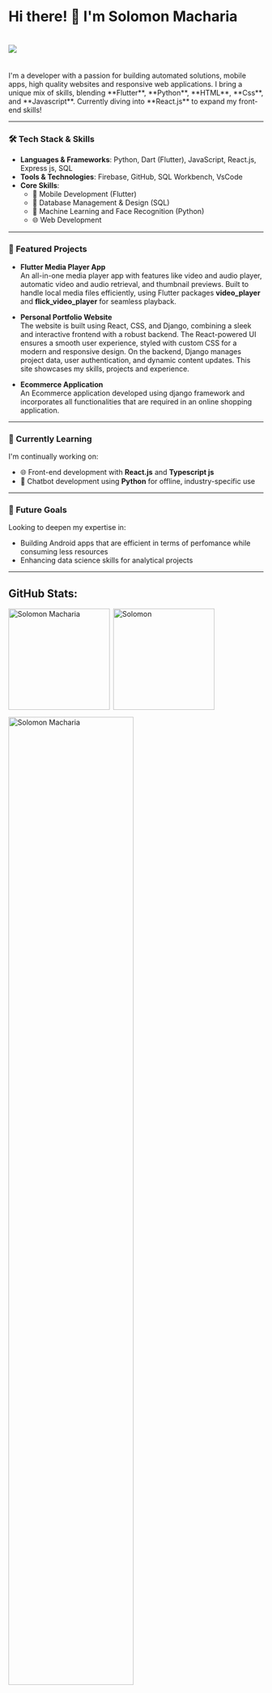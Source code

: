 # Hi there! 👋 I'm Solomon Macharia
<h1>
  <a href="https://git.io/typing-svg">
    <img src="https://readme-typing-svg.herokuapp.com/?lines=Welcome+To+My+Profile&size=30">
  </a>
</h1>
<br />
I'm a developer with a passion for building automated solutions, mobile apps, high quality websites and responsive web applications. I bring a unique mix of skills, blending **Flutter**, **Python**, **HTML**, **Css**, and **Javascript**. Currently diving into **React.js** to expand my front-end skills!

---

### 🛠️ Tech Stack & Skills

- **Languages & Frameworks**: Python, Dart (Flutter), JavaScript, React.js, Express js, SQL
- **Tools & Technologies**: Firebase, GitHub, SQL Workbench, VsCode
- **Core Skills**:
  - 📱 Mobile Development (Flutter)
  - 🎨 Database Management & Design (SQL)
  - 🤖 Machine Learning and Face Recognition (Python)
  - 🌐 Web Development 

---

### 📌 Featured Projects

- **Flutter Media Player App**  
  An all-in-one media player app with features like video and audio player, automatic video and audio retrieval, and thumbnail previews. Built to handle local media files efficiently, using Flutter packages **video_player** and **flick_video_player** for seamless playback.

- **Personal Portfolio Website**  
The website is built using React, CSS, and Django, combining a sleek and interactive frontend with a robust backend. The React-powered UI ensures a smooth user experience, styled with custom CSS for a modern and responsive design. On the backend, Django manages project data, user authentication, and dynamic content updates. This site showcases my skills, projects and experience.

- **Ecommerce Application**  
  An Ecommerce application developed using django framework and incorporates all functionalities that are required in an online shopping application.

---

### 🚀 Currently Learning

I'm continually working on:
- 🌐 Front-end development with **React.js** and **Typescript js**
- 🤖 Chatbot development using **Python** for offline, industry-specific use

---

### 🌟 Future Goals

Looking to deepen my expertise in:
- Building Android apps that are efficient in terms of perfomance while consuming less resources
- Enhancing data science skills for analytical projects

---
## GitHub Stats:

<p><img align="left" height="200px" src="https://github-readme-stats.vercel.app/api/top-langs?username=solomon-mash&show_icons=true&locale=en&layout=compact" alt="Solomon Macharia" /></p>

<p>&nbsp;<img align="center" height="200px" src="https://github-readme-stats.vercel.app/api?username=solomon-mash&show_icons=true&locale=en" alt=Solomon Macharia" /></p>

<p><img align="center" src="https://github-readme-streak-stats-nine-sable.vercel.app/?user=solomon-mash&" alt="Solomon Macharia" width="70%"/></p>

---
### 🤝 Let’s Connect!
- [Linkedin](https://www.linkedin.com/in/solomon-macharia-9a7481270/)  
- Open to collaborations on mobile app development, web development and data science projects. Feel free to reach out!

---

Thank you for visiting my GitHub profile! 🙌 Let's create something amazing together.


<!---
solomon-developer-tech/solomon-developer-tech is a ✨ special ✨ repository because its `README.md` (this file) appears on your GitHub profile.
You can click the Preview link to take a look at your changes.
--->
